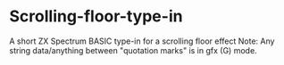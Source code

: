 # Scrolling-floor-type-in
A short ZX Spectrum BASIC type-in for a scrolling floor effect
Note: Any string data/anything between "quotation marks" is in gfx (G) mode.
